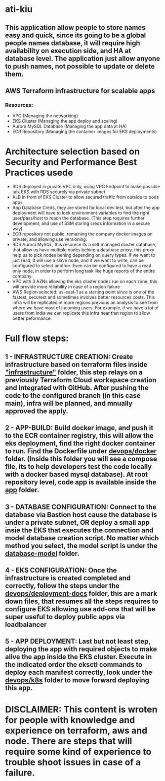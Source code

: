 # **ati-kiu**

## This application allow people to store names easy and quick, since its going to be a global people names database, it will require high availability on execution side, and HA at database level. The application just allow anyone to push names, not possible to update or delete them. 

## AWS Terraform infrastructure for scalable apps

### Resources:
+ VPC                        (Managing the networking)
+ EKS Cluster                (Managing the app deploy and scaling)
+ Aurora MySQL Database       (Managing the app data at HA)
+ ECR Repository             (Managing the container images for EKS deployments)


# Architecture selection based on Security and Performance Best Practices usede

+ RDS deployed in private VPC only, using VPC Endpoint to make possible talk EKS with RDS securely via private subnet
+ ALB in front of EKS Cluster to allow secured traffic from outside to pods apps
+ App Database Creds, they are stored for local dev test, but after the app deployment will have to look environment variables to find the right user/pass/host to reach the database. (This step requires further development, and use of SSM storing creds information in a secure way)
+ ECR repository not public, remaining the company docker images on private, and allowing use versioning.
+ RDS Aurora MySQL, this resource its a self managed cluster database, that allow us have multiple nodes behing a database proxy, this proxy help us to pick nodes behing depending on query types. If we want to just read, it will use a slave node, and if we want to write, can be configured to select another. Even can be configured to have a read only node, in order to perform long task like huge reports of the entire company. 
+ VPC with 3 AZNs allowing the eks cluster nodes run on each zone, this will provide more reliability in case of a region failure
+ AWS Region selected: us-east-1 as a starting point since is one of the fastest, securest and sometimes involves better resources costs. This infra will be replicated in more regions previous an analysis to see from where we have most of incoming users. For example, if we have a lot of users from India we can replicate this infra near that region to allow better peformance. 

# Full flow steps:

## 1 - INFRASTRUCTURE CREATION: Create infrastructure based on terraform files inside ["infrastructure"](https://github.com/TitoFigueroa/ati-kiu/blob/infrastructure) folder, this step relays on a previously Terraform Cloud workspace creation and integrated with GitHub. After pushing the code to the configured branch (in this case main), infra will be planned, and mnually approved the apply.

## 2 - APP-BUILD: Build docker image, and push it to the ECR container registry, this will allow the eks deployment, find the right docker container to run. Find the Dockerfile under [devops/docker](https://github.com/TitoFigueroa/ati-kiu/blob/devops/docker) folder. (Inside this folder you will see a compose file, its to help developers test the code locally with a docker based mysql database). At root repository level, code app is available inside the [app](https://https://github.com/TitoFigueroa/ati-kiu/blob/app) folder.

## 3 - DATABASE CONFIGURATION: Connect to the database via Bastion host cause the database is under a private subnet, OR deploy a small app insie the EKS that executes the connection and model database creation script. No matter which method you select, the model script is under the [database-model](https://https://github.com/TitoFigueroa/ati-kiu/blob/database-model) folder.

## 4 - EKS CONFIGURATION: Once the infrastructure is created completed and correctly, follow the steps under the [devops/deployment-docs](https://https://github.com/TitoFigueroa/ati-kiu/blob/devops/deployment-docs) folder, this are a mark down files, that resumes all the steps requires to configure EKS allowing use add-ons that will be super useful to deploy public apps via loadbalancer

## 5 - APP DEPLOYMENT: Last but not least step, deploying the app with required objects to make alive the app inside the EKS cluster. Execute in the indicated order the eksctl commands to deploy each manifest correctly, look under the [devops/k8s](https://https://github.com/TitoFigueroa/ati-kiu/blob/devops/k8s) folder to move forward deploying this app.





# **DISCLAIMER**: This content is wroten for people with knowledge and experience on terraform, aws and node. There are steps that will require some kind of experience to trouble shoot issues in case of a failure. 